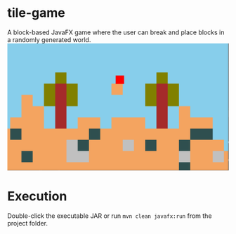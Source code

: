 # tile-game
A block-based JavaFX game where the user can break and place blocks in a randomly generated world.
![](img/screenshot.png)

# Execution
Double-click the executable JAR or run `mvn clean javafx:run` from the project folder.